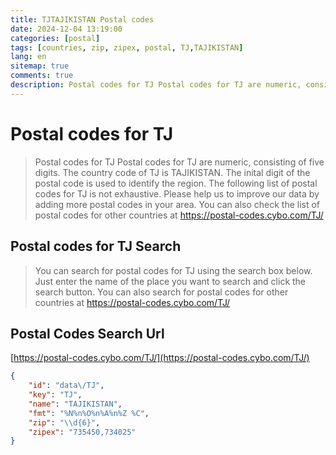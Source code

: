 ```yaml
---
title: TJTAJIKISTAN Postal codes 
date: 2024-12-04 13:19:00
categories: [postal]
tags: [countries, zip, zipex, postal, TJ,TAJIKISTAN]
lang: en
sitemap: true
comments: true
description: Postal codes for TJ Postal codes for TJ are numeric, consisting of five digits. The country code of TJ is TAJIKISTAN. The inital digit of the postal code is used to identify the region. The following list of postal codes for TJ is not exhaustive. Please help us to improve our data by adding more postal codes in your area. You can also check the list of postal codes for other countries at https://postal-codes.cybo.com/TJ/
---
```


# Postal codes for TJ
> Postal codes for TJ Postal codes for TJ are numeric, consisting of five digits. The country code of TJ is TAJIKISTAN. The inital digit of the postal code is used to identify the region. The following list of postal codes for TJ is not exhaustive. Please help us to improve our data by adding more postal codes in your area. You can also check the list of postal codes for other countries at https://postal-codes.cybo.com/TJ/

## Postal codes for TJ Search 
> You can search for postal codes for TJ using the search box below. Just enter the name of the place you want to search and click the search button. You can also search for postal codes for other countries at https://postal-codes.cybo.com/TJ/

## Postal Codes Search Url

[https://postal-codes.cybo.com/TJ/](https://postal-codes.cybo.com/TJ/)
```json
{
    "id": "data\/TJ",
    "key": "TJ",
    "name": "TAJIKISTAN",
    "fmt": "%N%n%O%n%A%n%Z %C",
    "zip": "\\d{6}",
    "zipex": "735450,734025"
}
```
